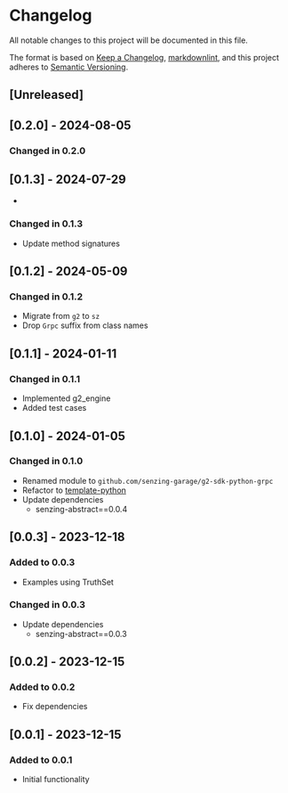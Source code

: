 # Changelog

All notable changes to this project will be documented in this file.

The format is based on [Keep a Changelog](https://keepachangelog.com/en/1.0.0/),
[markdownlint](https://dlaa.me/markdownlint/),
and this project adheres to [Semantic Versioning](https://semver.org/spec/v2.0.0.html).

## [Unreleased]

## [0.2.0] - 2024-08-05

### Changed in 0.2.0

## [0.1.3] - 2024-07-29

-

### Changed in 0.1.3

- Update method signatures

## [0.1.2] - 2024-05-09

### Changed in 0.1.2

- Migrate from `g2` to `sz`
- Drop `Grpc` suffix from class names

## [0.1.1] - 2024-01-11

### Changed in 0.1.1

- Implemented g2_engine
- Added test cases

## [0.1.0] - 2024-01-05

### Changed in 0.1.0

- Renamed module to `github.com/senzing-garage/g2-sdk-python-grpc`
- Refactor to [template-python](https://github.com/senzing-garage/template-python)
- Update dependencies
  - senzing-abstract==0.0.4

## [0.0.3] - 2023-12-18

### Added to 0.0.3

- Examples using TruthSet

### Changed in 0.0.3

- Update dependencies
  - senzing-abstract==0.0.3

## [0.0.2] - 2023-12-15

### Added to 0.0.2

- Fix dependencies

## [0.0.1] - 2023-12-15

### Added to 0.0.1

- Initial functionality
